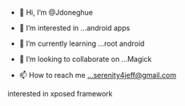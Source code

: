 - 👋 Hi, I’m @Jdoneghue
- 👀 I’m interested in ...android apps
- 🌱 I’m currently learning ...root android 
- 💞️ I’m looking to collaborate on ...Magick


- 📫 How to reach me ...serenity4jeff@gmail.com 

<!---
Jdoneghue/Jdoneghue is a ✨ special ✨ repository because its `README.md` (this file) appears on your GitHub profile.
You can click the Preview link to take a look at your changes.
--->interested in xposed framework 

